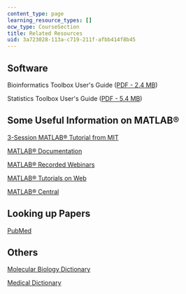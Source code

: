 ```yaml
---
content_type: page
learning_resource_types: []
ocw_type: CourseSection
title: Related Resources
uid: 3a723028-113a-c719-211f-afbb414f8b45
---
```


Software
--------

Bioinformatics Toolbox User's Guide ([PDF - 2.4 MB](http://www.mathworks.com/access/helpdesk/help/pdf_doc/bioinfo/bioinfo_ug.pdf))

Statistics Toolbox User's Guide ([PDF - 5.4 MB](http://www.mathworks.com/access/helpdesk/help/pdf_doc/stats/stats.pdf))

Some Useful Information on MATLAB®
----------------------------------

[3-Session MATLAB® Tutorial from MIT](http://www.mit.edu/people/abbe/matlab/main.html)

[MATLAB® Documentation](https://www.mathworks.com/help/)

[MATLAB® Recorded Webinars](https://www.mathworks.com/videos/search.html?q=&fq=video-external-category:recwebinar%20product:ML&page=1)

[MATLAB® Tutorials on Web](https://classes.engineering.wustl.edu/2009/spring/che503/LinksMatlabTutorial.pdf)

[MATLAB® Central](http://www.mathworks.com/matlabcentral/)

Looking up Papers
-----------------

[PubMed](http://www.ncbi.nlm.nih.gov/entrez/query.fcgi)

Others
------

[Molecular Biology Dictionary](https://biologydictionary.net/category/molecular-biology/)

[Medical Dictionary](http://www.medterms.com/script/main/hp.asp)